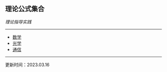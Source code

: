 理论公式集合
---

<em>理论指导实践</em>

---

- [数学](mathematics.md)
- [光学](optics.md)
- [通信](communication.md)

---

更新时间：2023.03.16